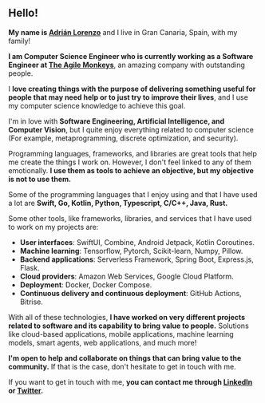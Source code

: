 ## Hello!

**My name is [Adrián Lorenzo](https://adrianlorenzo.dev)** and I live in Gran Canaria, Spain, with my family! 

**I am Computer Science Engineer who is currently working as a Software Engineer at [The Agile Monkeys](https://www.theagilemonkeys.com)**, an amazing company with outstanding people. 

I **love creating things with the purpose of delivering something useful for people that may need help or to just try to improve their lives**, and I use my computer science knowledge to achieve this goal.

I'm in love with **Software Engineering, Artificial Intelligence, and Computer Vision**, but I quite enjoy everything related to computer science (For example, metaprogramming, discrete optimization, and security).

Programming languages, frameworks, and libraries are great tools that help me create the things I work on. However, I don't feel linked to any of them emotionally. **I use them as tools to achieve an objective, but my objective is not to use them.**

Some of the programming languages that I enjoy using and that I have used a lot are **Swift, Go, Kotlin, Python, Typescript, C/C++, Java, Rust.**

Some other tools, like frameworks, libraries, and services that I have used to work on my projects are: 

- **User interfaces**: SwiftUI, Combine, Android Jetpack, Kotlin Coroutines.
- **Machine learning**: Tensorflow, Pytorch, Scikit-learn, Numpy, Pillow. 
- **Backend applications**: Serverless Framework, Spring Boot, Express.js, Flask.
- **Cloud providers**: Amazon Web Services, Google Cloud Platform.
- **Deployment**: Docker, Docker Compose.
- **Continuous delivery and continuous deployment**: GitHub Actions, Bitrise.

With all of these technologies, **I have worked on very different projects related to software and its capability to bring value to people.** Solutions like cloud-based applications, mobile applications, machine learning models, smart agents, web applications, and much more!

**I'm open to help and collaborate on things that can bring value to the community.** If that is the case, don't hesitate to get in touch with me.

If you want to get in touch with me, **you can contact me through [LinkedIn](https://www.linkedin.com/in/adrianlorenzomelian/) or [Twitter](https://twitter.com/xAdrianLorenzo).**